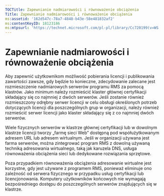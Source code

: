 ```yaml
---
TOCTitle: Zapewnianie nadmiarowości i równoważenie obciążenia
Title: Zapewnianie nadmiarowości i równoważenie obciążenia
ms:assetid: '162d547c-78a7-4848-b43e-58e481832af2'
ms:contentKeyID: 18123186
ms:mtpsurl: 'https://technet.microsoft.com/pl-pl/library/Cc720199(v=WS.10)'
---
```


Zapewnianie nadmiarowości i równoważenie obciążenia
===================================================

Aby zapewnić użytkownikom możliwość pobierania licencji i publikowania zawartości zawsze, gdy będzie to konieczne, zdecydowanie zalecane jest rozmieszczenie nadmiarowych serwerów programu RMS za pomocą klastrów. Jako minimum należy rozmieścić klaster głównej certyfikacji składający się co najmniej z dwóch serwerów. Jeśli zostanie również rozmieszczony odrębny serwer licencji w celu obsługi określonych potrzeb dotyczących licencji dla poszczególnych grup w organizacji, należy również rozmieścić serwer licencji jako klaster składający się z co najmniej dwóch serwerów.

Wiele fizycznych serwerów w klastrze głównej certyfikacji lub w dowolnym klastrze licencji tworzy „farmę sieci Web” dostępną pod współużytkowanym adresem URL lub adresem wirtualnym. Jeśli w organizacji używana jest farma serwerów, można zintegrować program RMS z dowolną używaną techniką adresowania wirtualnego, taką jak karuzela DNS, usługa równoważenia obciążenia sieci lub dedykowane rozwiązania sprzętowe.

Poza przypadkiem równoważenia obciążenia adresowanie wirtualne jest korzystne, gdy jest używane z programem RMS, ponieważ eliminuje ono zależność od serwera fizycznego w przypadku usług certyfikacji lub licencjonowania. Komputery użytkowników końcowych nie wymagają bezpośredniego dostępu do poszczególnych serwerów znajdujących się w klastrze.

